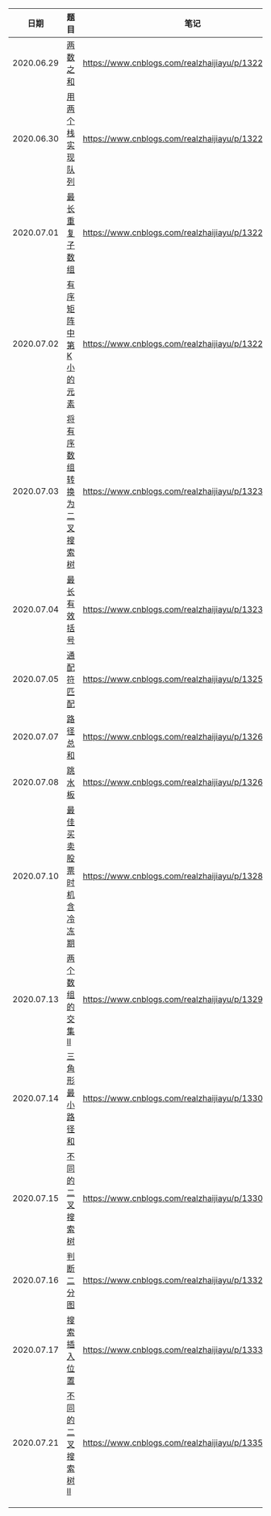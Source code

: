 | 日期       | 题目                                                         | 笔记                                                  |
| ---------- | ------------------------------------------------------------ | ----------------------------------------------------- |
| 2020.06.29 | [两数之和](https://leetcode-cn.com/problems/two-sum/)        | https://www.cnblogs.com/realzhaijiayu/p/13222167.html |
| 2020.06.30 | [用两个栈实现队列](https://leetcode-cn.com/problems/yong-liang-ge-zhan-shi-xian-dui-lie-lcof/) | https://www.cnblogs.com/realzhaijiayu/p/13222158.html |
| 2020.07.01 | [最长重复子数组](https://leetcode-cn.com/problems/maximum-length-of-repeated-subarray/) | https://www.cnblogs.com/realzhaijiayu/p/13222185.html |
| 2020.07.02 | [有序矩阵中第K小的元素](https://leetcode-cn.com/problems/kth-smallest-element-in-a-sorted-matrix/) | https://www.cnblogs.com/realzhaijiayu/p/13222784.html |
| 2020.07.03 | [将有序数组转换为二叉搜索树](https://leetcode-cn.com/problems/convert-sorted-array-to-binary-search-tree/) | https://www.cnblogs.com/realzhaijiayu/p/13232943.html |
| 2020.07.04 | [最长有效括号](https://leetcode-cn.com/problems/longest-valid-parentheses/) | https://www.cnblogs.com/realzhaijiayu/p/13236867.html |
| 2020.07.05 | [通配符匹配](https://leetcode-cn.com/problems/wildcard-matching/) | https://www.cnblogs.com/realzhaijiayu/p/13252250.html |
| 2020.07.07 | [路径总和](https://leetcode-cn.com/problems/path-sum/)       | https://www.cnblogs.com/realzhaijiayu/p/13263166.html |
| 2020.07.08 | [跳水板](https://leetcode-cn.com/problems/diving-board-lcci/) | https://www.cnblogs.com/realzhaijiayu/p/13269403.html |
| 2020.07.10 | [最佳买卖股票时机含冷冻期](https://leetcode-cn.com/problems/best-time-to-buy-and-sell-stock-with-cooldown/) | https://www.cnblogs.com/realzhaijiayu/p/13282061.html |
| 2020.07.13 | [两个数组的交集 II](https://leetcode-cn.com/problems/intersection-of-two-arrays-ii/) | https://www.cnblogs.com/realzhaijiayu/p/13294664.html |
| 2020.07.14 | [三角形最小路径和](https://leetcode-cn.com/problems/triangle/) | https://www.cnblogs.com/realzhaijiayu/p/13302969.html |
| 2020.07.15 | [不同的二叉搜索树](https://leetcode-cn.com/problems/unique-binary-search-trees/) | https://www.cnblogs.com/realzhaijiayu/p/13308671.html |
| 2020.07.16 | [判断二分图](https://leetcode-cn.com/problems/is-graph-bipartite/) | https://www.cnblogs.com/realzhaijiayu/p/13324516.html |
| 2020.07.17 | [搜索插入位置](https://leetcode-cn.com/problems/search-insert-position/) | https://www.cnblogs.com/realzhaijiayu/p/13333969.html |
| 2020.07.21 | [不同的二叉搜索树 II](https://leetcode-cn.com/problems/unique-binary-search-trees-ii/) | https://www.cnblogs.com/realzhaijiayu/p/13357428.html |
|            |                                                              |                                                       |
|            |                                                              |                                                       |
|            |                                                              |                                                       |
